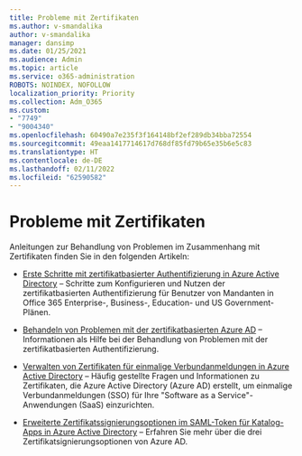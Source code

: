```yaml
---
title: Probleme mit Zertifikaten
ms.author: v-smandalika
author: v-smandalika
manager: dansimp
ms.date: 01/25/2021
ms.audience: Admin
ms.topic: article
ms.service: o365-administration
ROBOTS: NOINDEX, NOFOLLOW
localization_priority: Priority
ms.collection: Adm_O365
ms.custom:
- "7749"
- "9004340"
ms.openlocfilehash: 60490a7e235f3f164148bf2ef289db34bba72554
ms.sourcegitcommit: 49eaa1417714617d768df85fd79b65e35b6e5c83
ms.translationtype: HT
ms.contentlocale: de-DE
ms.lasthandoff: 02/11/2022
ms.locfileid: "62590582"
---
```

# <a name="issues-with-certificates"></a>Probleme mit Zertifikaten

Anleitungen zur Behandlung von Problemen im Zusammenhang mit Zertifikaten finden Sie in den folgenden Artikeln:

- [Erste Schritte mit zertifikatbasierter Authentifizierung in Azure Active Directory](https://docs.microsoft.com/azure/active-directory/authentication/active-directory-certificate-based-authentication-get-started)  – Schritte zum Konfigurieren und Nutzen der zertifikatbasierten Authentifizierung für Benutzer von Mandanten in Office 365 Enterprise-, Business-, Education- und US Government-Plänen.

- [Behandeln von Problemen mit der zertifikatbasierten Azure AD](https://docs.microsoft.com/troubleshoot/azure/active-directory/certificate-based-authenticate-issue)  – Informationen als Hilfe bei der Behandlung von Problemen mit der zertifikatbasierten Authentifizierung.

- [Verwalten von Zertifikaten für einmalige Verbundanmeldungen in Azure Active Directory](https://docs.microsoft.com/azure/active-directory/manage-apps/manage-certificates-for-federated-single-sign-on)  – Häufig gestellte Fragen und Informationen zu Zertifikaten, die Azure Active Directory (Azure AD) erstellt, um einmalige Verbundanmeldungen (SSO) für Ihre "Software as a Service"-Anwendungen (SaaS) einzurichten.

- [Erweiterte Zertifikatssignierungsoptionen im SAML-Token für Katalog-Apps in Azure Active Directory](https://docs.microsoft.com/azure/active-directory/manage-apps/certificate-signing-options) – Erfahren Sie mehr über die drei Zertifikatsignierungsoptionen von Azure AD.
